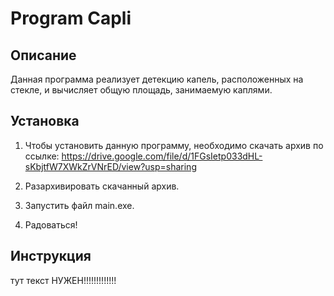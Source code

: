 # Program Capli
## Описание
Данная программа реализует детекцию капель, расположенных на стекле, и вычисляет общую площадь, занимаемую каплями.

## Установка
1) Чтобы установить данную программу, необходимо скачать архив по ссылке:
https://drive.google.com/file/d/1FGsIetp033dHL-sKbjtfW7XWkZrVNrED/view?usp=sharing

2) Разархивировать скачанный архив.

3) Запустить файл main.exe.

4) Радоваться!

## Инструкция
тут текст НУЖЕН!!!!!!!!!!!!!
